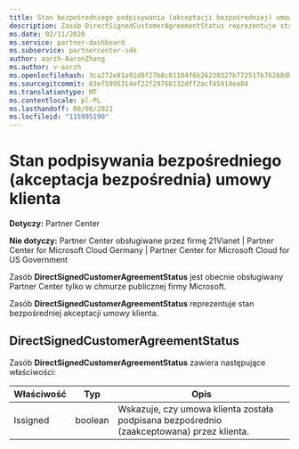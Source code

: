 ```yaml
---
title: Stan bezpośredniego podpisywania (akceptacji bezpośredniej) umowy klienta.
description: Zasób DirectSignedCustomerAgreementStatus reprezentuje stan podpisywania bezpośredniego (akceptacja bezpośrednia) umowy klienta.
ms.date: 02/11/2020
ms.service: partner-dashboard
ms.subservice: partnercenter-sdk
author: aarzh-AaronZhang
ms.author: v-aarzh
ms.openlocfilehash: 3ca272e81a91d0f27b8c01104f6b26230327b772517b76268dbfc5014830b915
ms.sourcegitcommit: 63ef5995314ef22f29768132dff2acf45914ea84
ms.translationtype: MT
ms.contentlocale: pl-PL
ms.lasthandoff: 08/06/2021
ms.locfileid: "115995190"
---
```

# <a name="direct-signing-direct-acceptance-status-of-a-customer-agreement"></a>Stan podpisywania bezpośredniego (akceptacja bezpośrednia) umowy klienta

**Dotyczy:** Partner Center

**Nie dotyczy:** Partner Center obsługiwane przez firmę 21Vianet | Partner Center for Microsoft Cloud Germany | Partner Center for Microsoft Cloud for US Government

Zasób **DirectSignedCustomerAgreementStatus** jest obecnie obsługiwany Partner Center tylko w chmurze publicznej firmy Microsoft.

Zasób **DirectSignedCustomerAgreementStatus** reprezentuje stan bezpośredniej akceptacji umowy klienta.

## <a name="directsignedcustomeragreementstatus"></a>DirectSignedCustomerAgreementStatus

Zasób **DirectSignedCustomerAgreementStatus** zawiera następujące właściwości:

| Właściwość       | Typ   | Opis                                                                                               |
|----------------|--------|-----------------------------------------------------------------------------------------------------------|
| Issigned | boolean | Wskazuje, czy umowa klienta została podpisana bezpośrednio (zaakceptowana) przez klienta. |
